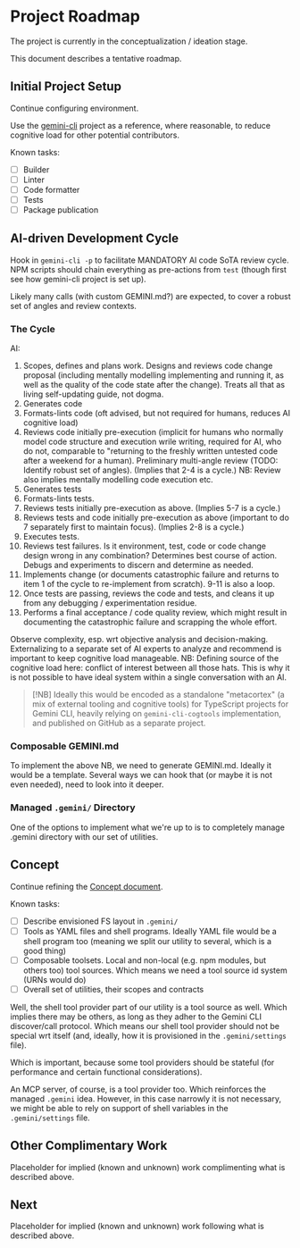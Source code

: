 # Project Roadmap

The project is currently in the conceptualization / ideation stage.

This document describes a tentative roadmap.

## Initial Project Setup

Continue configuring environment.

Use the [gemini-cli](https://github.com/google-gemini/gemini-cli/) project as a reference, where reasonable, to reduce cognitive load for other potential contributors.

Known tasks:

- [ ] Builder
- [ ] Linter
- [ ] Code formatter
- [ ] Tests
- [ ] Package publication

## AI-driven Development Cycle

Hook in `gemini-cli -p` to facilitate MANDATORY AI code SoTA review cycle. NPM scripts should chain everything as pre-actions from `test`
(though first see how gemini-cli project is set up).

Likely many calls (with custom GEMINI.md?) are expected, to cover a robust set of angles and review contexts.

### The Cycle

AI:

1. Scopes, defines and plans work. Designs and reviews code change proposal (including mentally modelling implementing and running it, as well as the quality of the code state after the change). Treats all that as living self-updating guide, not dogma.
2. Generates code
3. Formats-lints code (oft advised, but not required for humans, reduces AI cognitive load)
4. Reviews code initially pre-execution (implicit for humans who normally model code structure and execution wrile writing, required for AI, who do not, comparable to "returning to the freshly written untested code after a weekend for a human). Preliminary multi-angle review (TODO: Identify robust set of angles). (Implies that 2-4 is a cycle.) NB: Review also implies mentally modelling code execution etc.
5. Generates tests
6. Formats-lints tests.
7. Reviews tests initially pre-execution as above. (Implies 5-7 is a cycle.)
8. Reviews tests and code initially pre-execution as above (important to do 7 separately first to maintain focus). (Implies 2-8 is a cycle.)
9. Executes tests.
10. Reviews test failures. Is it environment, test, code or code change design wrong in any combination? Determines best course of action. Debugs and experiments to discern and determine as needed.
11. Implements change (or documents catastrophic failure and returns to item 1 of the cycle to re-implement from scratch). 9-11 is also a loop.
12. Once tests are passing, reviews the code and tests, and cleans it up from any debugging / experimentation residue.
13. Performs a final acceptance / code quality review, which might result in documenting the catastrophic failure and scrapping the whole effort.

Observe complexity, esp. wrt objective analysis and decision-making. Externalizing to a separate set of AI experts to analyze and recommend is important to keep cognitive load manageable. NB: Defining source of the cognitive load here: conflict of interest between all those hats. This is why it is not possible to have ideal system within a single conversation with an AI.

> [!NB]
> Ideally this would be encoded as a standalone "metacortex" (a mix of external tooling and cognitive tools) for TypeScript projects for Gemini CLI,
heavily relying on `gemini-cli-cogtools` implementation, and published on GitHub as a separate project.

### Composable GEMINI.md

To implement the above NB, we need to generate GEMINI.md. Ideally it would be a template. Several ways we can hook that (or maybe it is not even needed), need to look into it deeper.

### Managed `.gemini/` Directory

One of the options to implement what we're up to is to completely manage .gemini directory with our set of utilities.

## Concept

Continue refining the [Concept document](docs/spec/concept.md).

Known tasks:

- [ ] Describe envisioned FS layout in `.gemini/`
- [ ] Tools as YAML files and shell programs. Ideally YAML file would be a shell program too (meaning we split our utility to several, which is a good thing)
- [ ] Composable toolsets. Local and non-local (e.g. npm modules, but others too) tool sources. Which means we need a tool source id system (URNs would do)
- [ ] Overall set of utilities, their scopes and contracts

Well, the shell tool provider part of our utility is a tool source as well. Which implies there may be others, as long as they adher to the Gemini CLI discover/call protocol.
Which means our shell tool provider should not be special wrt itself (and, ideally, how it is provisioned in the `.gemini/settings` file).

Which is important, because some tool providers should be stateful (for performance and certain functional considerations).

An MCP server, of course, is a tool provider too. Which reinforces the managed `.gemini` idea. However, in this case narrowly it is not necessary, we might be able to rely on
support of shell variables in the `.gemini/settings` file.

## Other Complimentary Work

Placeholder for implied (known and unknown) work complimenting what is described above.

## Next

Placeholder for implied (known and unknown) work following what is described above.

